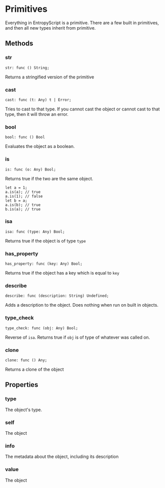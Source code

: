 # Primitives

Everything in EntropyScript is a primitive.
There are a few built in primitives, and then all new types inherit from primitive.

## Methods

### str
```
str: func () String;
```

Returns a stringified version of the primitive

### cast
```
cast: func (t: Any) t | Error;
```

Tries to cast to that type.
If you cannot cast the object or cannot cast to that type, then it will throw an error.

### bool
```
bool: func () Bool
```

Evaluates the object as a boolean.

### is
```
is: func (o: Any) Bool;
```

Returns true if the two are the same object.

```
let a = 1;
a.is(a); // true
a.is(1); // false
let b = a;
a.is(b); // true
b.is(a); // true
```

### isa
```
isa: func (type: Any) Bool;
```

Returns true if the object is of type `type`


### has_property
```
has_property: func (key: Any) Bool;
```
Returns true if the object has a key which is equal to `key`

### describe
```
describe: func (description: String) Undefined;
```

Adds a description to the object.
Does nothing when run on built in objects.

### type_check
```
type_check: func (obj: Any) Bool;
```
Reverse of `isa`. Returns true if `obj` is of type of whatever was called on.

### clone
```
clone: func () Any;
```
Returns a clone of the object

## Properties

### __type__
The object's type.

### self
The object

### info
The metadata about the object, including its description

### __value__
The object